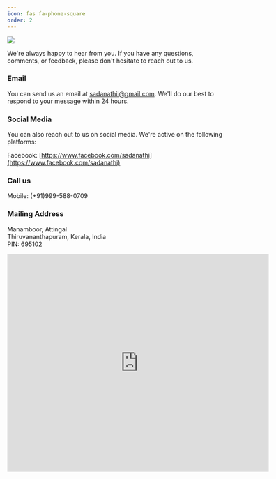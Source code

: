 ```yaml
---
icon: fas fa-phone-square
order: 2
---
```


<img src="https://ik.imagekit.io/sayxocvkst/sems/SADANATHIL_PADASHALA-web.png?ik-sdk-version=javascript-1.4.3&updatedAt=1676920349170">


We're always happy to hear from you. If you have any questions, comments, or feedback, please don't hesitate to reach out to us.

### Email
You can send us an email at sadanathil@gmail.com. We'll do our best to respond to your message within 24 hours.

### Social Media
You can also reach out to us on social media. We're active on the following platforms:

Facebook: [https://www.facebook.com/sadanathi](https://www.facebook.com/sadanathi)

### Call us
Mobile: (+91)999-588-0709

### Mailing Address
Manamboor, Attingal\
Thiruvananthapuram, Kerala, India\
PIN: 695102


<div class="mapouter"><div class="gmap_canvas"><iframe width="600" height="500" id="gmap_canvas" src="https://maps.google.com/maps?q=sadanathil%20&t=&z=13&ie=UTF8&iwloc=&output=embed" frameborder="0" scrolling="no" marginheight="0" marginwidth="0"></iframe><a href="https://123movies-to.org">123movies</a><br><style>.mapouter{position:relative;text-align:right;height:500px;width:600px;}</style><a href="https://www.embedgooglemap.net">map widget for website</a><style>.gmap_canvas {overflow:hidden;background:none!important;height:500px;width:600px;}</style></div></div>